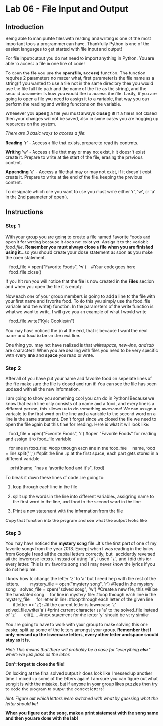 # Lab 06 - File Input and Output

## Introduction

Being able to manipulate files with reading and writing is one of the most important tools a programmer can have. Thankfully Python is one of the easiest languages to get started with file input and output!

For file input/output you do not need to import anything in Python. You are able to access a file in one line of code!

To open the file you use the **open(file, access)** function. The function requires 2 parameters no matter what, first parameter is the file name as a string(If you wanted to use a file not in the same directory then you would use the file full file path and the name of the file as the string), and the second parameter is how you would like to access the file. Lastly, if you are going to open a file you need to assign it to a variable, that way you can perform the reading and writing functions on the variable. 

Whenever you **open()** a file you must always **close()** it! If a file is not closed then your changes will not be saved, also in some cases you are hogging up resources on the system.

*There are 3 basic ways to access a file*:

**Reading** 'r' - Access a file that exists, prepare to read its contents. 

**Writing** 'w' - Access a file that may or may not exist, if it doesn't exist create it. Prepare to write at the start of the file, erasing the previous content.

**Appending** 'a' - Access a file that may or may not exist, if it doesn't exist create it. Prepare to write at the end of the file, keeping the previous content.

To designate which one you want to use you must write either 'r', 'w', or 'a' in the 2nd parameter of open().

## Instructions 

### Step 1

With your group you are going to create a file named Favorite Foods and open it for writing because it does not exist yet. Assign it to the variable *food_file*. **Remember you must always close a file when you are finished using it**...so you should create your close statement as soon as you make the open statement.

   food_file = open("Favorite Foods", 'w')
   #Your code goes here
   food_file.close()

If you hit run you will notice that the file is now created in the **Files** section and when you open the file it is empty. 

Now each one of your group members is going to add a line to the file with your first name and favorite food. To do this you simply use the food_file variable and the write() function. In the parameters of the write function is what we want to write, I will give you an example of what I would write: 

   food_file.write("Kyle Cookies\n")

You may have noticed the \n at the end, that is because I want the next name and food to be on the next line. 

One thing you may not have realized is that *whitespace, new-line, and tab* are characters! When you are dealing with files you need to be very specific with every **line** and **space** you read or write.

### Step 2 

After all of you have put your name and favorite food on seperate lines of the file make sure the file is closed and run it! You can see the file has been updated with all the new information.

I am going to show you something cool you can do in Python! Because we know that each line only consists of a name and a food, and every line is a different person, this allows us to do something awesome! We can assign a variable to the first word on the line and a variable to the second word on a line in the same statement. Don't forget since we closed the file we need to open the file again but this time for reading. Here is what it will look like:

   food_file = open("Favorite Foods", 'r') #open "Favorite Foods" for reading and assign it to food_file variable 

   for line in food_file: #loop through each line in the food_file
    name, food = line.split(' ',1) #split the line up at the first space, each part gets stored in a different variable

    print(name, "has a favorite food and it's", food)

To break it down these lines of code are going to:

1) loop through each line in the file

2) split up the words in the line into different variables, assigning name to the first word in the line, and food to the second word in the line.

3) Print a new statement with the information from the file

Copy that function into the program and see what the output looks like. 

### Step 3  

You may have noticed the **mystery song** file...It's the first part of one of my favorite songs from the year 2013. Except when I was reading in the lyrics from Google I read all the capital letters correctly, but I accidently reversed all the lowercase letters. Instead of using "a", I used "z", and I did this for every letter. This is my favorite song and I may never know the lyrics if you do not help me.  

I know how to change the letter 'z' to 'a' but I need help with the rest of the letters.
    
   mystery_file = open("mystery song", 'r') #Read in the mystery song
   solved_file = open("solved song", 'w') #Create a new file, this will be the translated song 
   for line in mystery_file: #loop through each line in the mystery_file
     for letter in line: #loop through each letter of the given line
       if(letter == 'z'): #if the current letter is lowercase 'z'
         solved_file.write('a') #print current character as 'a' to the solved_file instead of 'z'
       elif().... #next statement for the letter 'y' should be very similar

You are going to have to work with your group to make solving this one easier, split up some of the letters amongst your group. **Remember that I only messed up the lowercase letters, every other letter and space should stay as it is.** 

*Hint: This means that there will probably be a case for "everything **else**" where we just pass on the letter.*

**Don't forget to close the file!**

On looking at the final solved output it does look like I messed up another time. I mixed up some of the letters again! I am sure you can figure out what song it is with the mistake, but if anyone in your group likes puzzles then try to code the program to output the correct letters! 

*hint: Figure out which letters were switched with what by guessing what the letter should be!*

**When you figure out the song, make a print statement with the song name and then you are done with the lab!**


